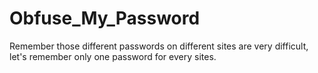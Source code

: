 # Obfuse_My_Password
Remember those different passwords on different sites are very difficult, let's remember only one password for every sites.
